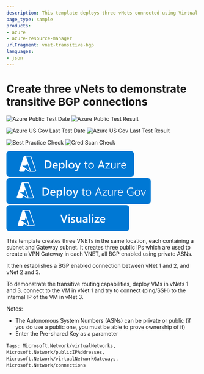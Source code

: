```yaml
---
description: This template deploys three vNets connected using Virtual Network Gateways and BGP-enabled connections
page_type: sample
products:
- azure
- azure-resource-manager
urlFragment: vnet-transitive-bgp
languages:
- json
---
```

# Create three vNets to demonstrate transitive BGP connections

![Azure Public Test Date](https://azurequickstartsservice.blob.core.windows.net/badges/quickstarts/microsoft.network/vnet-transitive-bgp/PublicLastTestDate.svg)
![Azure Public Test Result](https://azurequickstartsservice.blob.core.windows.net/badges/quickstarts/microsoft.network/vnet-transitive-bgp/PublicDeployment.svg)

![Azure US Gov Last Test Date](https://azurequickstartsservice.blob.core.windows.net/badges/quickstarts/microsoft.network/vnet-transitive-bgp/FairfaxLastTestDate.svg)
![Azure US Gov Last Test Result](https://azurequickstartsservice.blob.core.windows.net/badges/quickstarts/microsoft.network/vnet-transitive-bgp/FairfaxDeployment.svg)

![Best Practice Check](https://azurequickstartsservice.blob.core.windows.net/badges/quickstarts/microsoft.network/vnet-transitive-bgp/BestPracticeResult.svg)
![Cred Scan Check](https://azurequickstartsservice.blob.core.windows.net/badges/quickstarts/microsoft.network/vnet-transitive-bgp/CredScanResult.svg)

[![Deploy To Azure](https://raw.githubusercontent.com/Azure/azure-quickstart-templates/master/1-CONTRIBUTION-GUIDE/images/deploytoazure.svg?sanitize=true)](https://portal.azure.com/#create/Microsoft.Template/uri/https%3A%2F%2Fraw.githubusercontent.com%2FAzure%2Fazure-quickstart-templates%2Fmaster%2Fquickstarts%2Fmicrosoft.network%2Fvnet-transitive-bgp%2Fazuredeploy.json)
[![Deploy To Azure US Gov](https://raw.githubusercontent.com/Azure/azure-quickstart-templates/master/1-CONTRIBUTION-GUIDE/images/deploytoazuregov.svg?sanitize=true)](https://portal.azure.us/#create/Microsoft.Template/uri/https%3A%2F%2Fraw.githubusercontent.com%2FAzure%2Fazure-quickstart-templates%2Fmaster%2Fquickstarts%2Fmicrosoft.network%2Fvnet-transitive-bgp%2Fazuredeploy.json)
[![Visualize](https://raw.githubusercontent.com/Azure/azure-quickstart-templates/master/1-CONTRIBUTION-GUIDE/images/visualizebutton.svg?sanitize=true)](http://armviz.io/#/?load=https%3A%2F%2Fraw.githubusercontent.com%2FAzure%2Fazure-quickstart-templates%2Fmaster%2Fquickstarts%2Fmicrosoft.network%2Fvnet-transitive-bgp%2Fazuredeploy.json)

This template creates three VNETs in the same location, each containing a subnet and Gateway subnet. It creates three public IPs which are used to create a VPN Gateway in each VNET, all BGP enabled using private ASNs.

It then establishes a BGP enabled connection between vNet 1 and 2, and vNet 2 and 3.

To demonstrate the transitive routing capabilities, deploy VMs in vNets 1 and 3, connect to the VM in vNet 1 and try to connect (ping/SSH) to the internal IP of the VM in vNet 3.

Notes:
- The Autonomous System Numbers (ASNs) can be private or public (if you do use a public one, you must be able to prove ownership of it)
- Enter the Pre-shared Key as a parameter

`Tags: Microsoft.Network/virtualNetworks, Microsoft.Network/publicIPAddresses, Microsoft.Network/virtualNetworkGateways, Microsoft.Network/connections`
